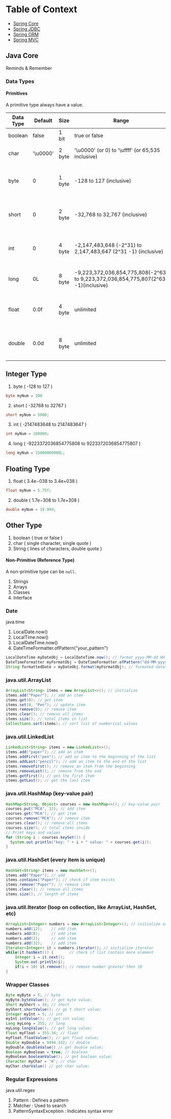 # Table of Context
- [Spring Core](src/main/java/io/github/sorabh86/spring/core)
- [Spring JDBC](src/main/java/io/github/sorabh86/spring/jdbc)
- [Spring ORM](src/main/java/io/github/sorabh86/spring/orm)
- [Spring MVC](src/main/java/io/github/sorabh86/spring/mvc)

## Java Core 
Reminds & Remember

### Data Types
#### Primitives
A primitive type always have a value.


Data Type | Default 	| Size 		| Range 		| Algorithm
--------- | ------- 	| ---- 		| ----- 		| ---------
boolean   | false 		| 1 bit 	| true or false | simple flags
char	  | '\u0000' 	| 2 byte 	| '\u0000' (or 0) to '\uffff' (or 65,535 inclusive) | single 16-bit Unicode character
byte	  | 0 			| 1 byte 	| -128 to 127 (inclusive) | 8-bit signed two's complement integer
short 	  | 0 			| 2 byte 	| -32,768 to 32,767 (inclusive) | 16-bit signed two's complement integer
int		  | 0 			| 4 byte 	| -2,147,483,648 (-2^31) to 2,147,483,647 (2^31 -1) (inclusive) | 32-bit signed two's complement integer
long	  | 0L 			| 8 byte 	| -9,223,372,036,854,775,808(-2^63) to 9,223,372,036,854,775,807(2^63 -1)(inclusive) | 64-bit two's complement integer
float	  | 0.0f 		| 4 byte 	| unlimited | single-precision 32-bit IEEE 754 floating point
double	  | 0.0d 		| 8 byte 	| unlimited | double-precision 64-bit IEEE 754 floating point

Integer Type
-----------
1. byte ( -128 to 127 )
```java
byte myNum = 100
```
2. short ( -32768 to 32767 )
```java
short myNum = 5000;
```
3. int ( -2147483648 to 2147483647 )
```java
int myNum = 100000;
```
4. long ( -9223372036854775808 to 9223372036854775807 )
```java
long myNum = 15000000000L;
```

Floating Type
------------
1. float ( 3.4e−038 to 3.4e+038 )
```java
float myNum = 5.75f;
```
2. double ( 1.7e−308 to 1.7e+308 )
```java
double myNum = 19.99d;
```

Other Type
----------
1. boolean ( true or false )
2. char ( single character, single quote )
3. String ( lines of characters, double quote )

#### Non-Primitive (Reference Type)
A non-primitive type can be `null`.
1. Strings
2. Arrays
3. Classes
4. Interface

### Date
java.time
1. LocalDate.now()
2. LocalTime.now()
3. LocalDateTime.now()
4. DateTimeFormatter.ofPattern("your_pattern")
```java
LocalDateTime myDateObj = LocalDateTime.now(); // format yyyy-MM-dd HH:mm:ss:ns
DateTimeFormatter myFormatObj = DateTimeFormatter.ofPattern("dd-MM-yyyy HH:mm:ss"); // set formatter
String formattedDate = myDateObj.format(myFormatObj); // formated datetime
```

### java.util.ArrayList
```java
ArrayList<String> items = new ArrayList<>(); // initialize
items.add("Paper"); // add an item
items.get(0); // get item
items.set(0, "Pen"); // update item
items.remove(0); // remove item
items.clear(); // remove all items
items.size(); // total items in list
Collections.sort(items); // sort list of numberical values
```

### java.util.LinkedList
```java
LinkedList<String> items = new LinkedList<>();
items.add("paper"); // add an item
items.addFirst("pen"); // add an item to the beginning of the list
items.addLast("pencil"); // add an item to the end of the list
items.removeFirst(); // remove an item from the beginning
items.removeLast(); // remove from the end
items.getFirst(); // get the first item
items.getLast(); // get the last item
```

### java.util.HashMap (key-value pair)
```java
HashMap<String, Object> courses = new HashMap<>(); // key-value pair
courses.put("MCA", 12); // add item
courses.get("MCA"); // get item
courses.remove("MCA"); // remove item
courses.clear(); // remove all items
courses.size(); // total items inside
// Print keys and values
for (String i : courses.keySet()) {
  System.out.println("key: " + i + " value: " + courses.get(i));
}
```

### java.util.HashSet (every item is unique)
```java
HashSet<String> items = new HashSet<>();
items.add("Paper"); // add
items.contains("Paper"); // check if item exists
items.remove("Paper"); // remove item
items.clear(); // remove all items
items.size(); // length of items
```

### java.util.Iterator (loop on collection, like ArrayList, HashSet, etc)
```java
ArrayList<Integer> numbers = new ArrayList<Integer>(); // initialize array list
numbers.add(12);    // add item
numbers.add(8);     // add item
numbers.add(2);     // add item
numbers.add(32);    // add item
Iterator<Integer> it = numbers.iterator(); // initialize iterator
while(it.hasNext()) {       // check if list contain more element
    Integer i = it.next();
    System.out.println(i);
    if(i < 10) it.remove(); // remove number greater then 10
}
```

### Wrapper Classes
```java
Byte myByte = 5; // byte
myByte.byteValue(); // get byte value;
Short myShort = 34; // short
myShort.shortValue(); // ge t short value;
Integer myInt = 5; // int
myInt.intValue(); // get int value;
Long myLong = 355; // long
myLong.longValue(); // get long value;
Float myFloat = 355.34; // float
myFloat.floatValue(); // get float value;
Double myDouble = 9494.332; // double
myDouble.doubleValue() // get double value;
Boolean myBoolean = true; // boolean
myBoolean.booleanValue(); // get boolean value;
Character myChar = 'H'; // char
myChar.charValue() // get char value;
```

### Regular Expressions
java.util.regex
1. Pattern : Defines a pattern
2. Matcher : Used to search
3. PatternSyntaxException : Indicates syntax error
```java

```


